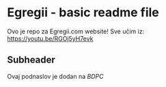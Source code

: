 # Egregii - basic readme file

Ovo je repo za Egregii.com website!
Sve učim iz: https://youtu.be/RGOj5yH7evk

## Subheader

Ovaj podnaslov je dodan na *BDPC*